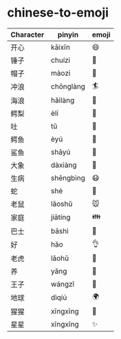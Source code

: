 # chinese-to-emoji

Character | pinyin | emoji
--- | --- | --- 
开心  |  kāixīn     | 😄 
锤子  |  chuízi     | 🔨
帽子  |  màozi      | 🎩
冲浪  |  chōnglàng  | 🏄
海浪  |  hǎilàng    | 🌊
鳄梨  |  èlí        | 🥑
吐    |  tǔ         | 🤮
鳄鱼  |  èyú        | 🐊
鲨鱼  |  shāyú      | 🦈
大象  |  dàxiàng    | 🐘
生病  |  shēngbìng  |😷
蛇    |  shé        |🐍
老鼠  |  lǎoshǔ     |🐭
家庭  |  jiātíng    |👪
巴士  |  bāshì      |🚌
好    |  hǎo        |👌
老虎  |  lǎohǔ      |🐯
养    |  yǎng       |🐑
王子  |  wángzǐ     |🤴
地球  |  dìqiú      |🌍
猩猩  |  xīngxīng   |🦍
星星  |  xīngxīng   |✨


